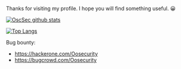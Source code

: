 Thanks for visiting my profile. I hope you will find something useful. 😀

[![OscSec github stats](https://github-readme-stats.vercel.app/api?username=Oosecurity&theme=dracula&show_icons=true&hide=prs,issues,contribs)](https://github.com/anuraghazra/github-readme-stats)

[![Top Langs](https://github-readme-stats.vercel.app/api/top-langs/?username=Oosecurity&theme=dracula&show_icons=true&layout=compact&langs_count=9)](https://github.com/anuraghazra/github-readme-stats)

Bug bounty:
* https://hackerone.com/Oosecurity
* https://bugcrowd.com/Oosecurity
